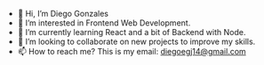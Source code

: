 - 👋 Hi, I’m Diego Gonzales
- 👀 I’m interested in Frontend Web Development.
- 🌱 I’m currently learning React and a bit of Backend with Node.
- 💞️ I’m looking to collaborate on new projects to improve my skills.
- 📫 How to reach me? This is my email: diegoegj14@gmail.com

<!---
diego-gonzales/diego-gonzales is a ✨ special ✨ repository because its `README.md` (this file) appears on your GitHub profile.
You can click the Preview link to take a look at your changes.
--->
